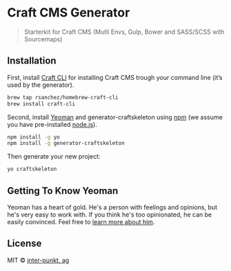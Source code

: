 # Craft CMS Generator
> Starterkit for Craft CMS (Mutli Envs, Gulp, Bower and SASS/SCSS with Sourcemaps)

## Installation
First, install [Craft CLI](https://github.com/rsanchez/craft-cli) for installing Craft CMS trough your command line (it’s used by the generator).

```bash
brew tap rsanchez/homebrew-craft-cli
brew install craft-cli
```

Second, install [Yeoman](http://yeoman.io) and generator-craftskeleton using [npm](https://www.npmjs.com/) (we assume you have pre-installed [node.js](https://nodejs.org/)).

```bash
npm install -g yo
npm install -g generator-craftskeleton
```

Then generate your new project:

```bash
yo craftskeleton
```

## Getting To Know Yeoman

Yeoman has a heart of gold. He&#39;s a person with feelings and opinions, but he&#39;s very easy to work with. If you think he&#39;s too opinionated, he can be easily convinced. Feel free to [learn more about him](http://yeoman.io/).

## License

MIT © [inter-punkt. ag](http://inter-punkt.ch/)